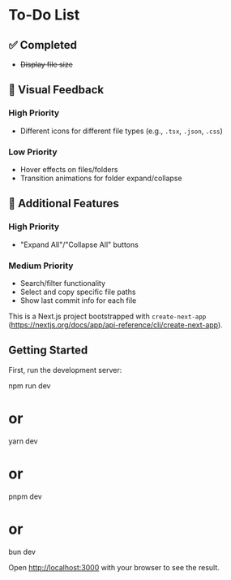 # To-Do List

## ✅ Completed
- ~~Display file size~~

## 🎨 Visual Feedback
### High Priority
- Different icons for different file types (e.g., `.tsx`, `.json`, `.css`)

### Low Priority
- Hover effects on files/folders
- Transition animations for folder expand/collapse

## 🚀 Additional Features
### High Priority
- "Expand All"/"Collapse All" buttons

### Medium Priority
- Search/filter functionality
- Select and copy specific file paths
- Show last commit info for each file




This is a Next.js project bootstrapped with `create-next-app` (https://nextjs.org/docs/app/api-reference/cli/create-next-app).

## Getting Started

First, run the development server:

npm run dev
# or
yarn dev
# or
pnpm dev
# or
bun dev

Open [http://localhost:3000](http://localhost:3000) with your browser to see the result.
